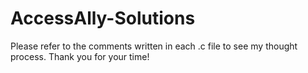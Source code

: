 # AccessAlly-Solutions

Please refer to the comments written in each .c file to see my thought process.
Thank you for your time!
